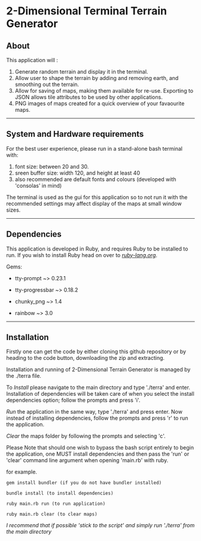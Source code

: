 # 2-Dimensional Terminal Terrain Generator

## About

This application will :
1. Generate random terrain and display it in the terminal.
2. Allow user to shape the terrain by adding and removing earth, and smoothing out the terrain.
3. Allow for saving of maps, making them available for re-use. Exporting to JSON allows tile attributes to be used by other applications.
4. PNG images of maps created for a quick overview of your favaourite maps.

---
## System and Hardware requirements

For the best user experience, please run in a stand-alone bash terminal with:
1. font size: between 20 and 30.
2. sreen buffer size: width 120, and height at least 40
3. also recommended are default fonts and colours (developed with 'consolas' in mind)

The terminal is used as the gui for this application so to not run it with the recommended settings may affect display of the maps at small window sizes.

---
## Dependencies

This application is developed in Ruby, and requires Ruby to be installed to run. If you wish to install Ruby head on over to *[ruby-lang.org](https://www.ruby-lang.org/en/downloads/)*.

Gems:

- tty-prompt ~> 0.23.1

- tty-progressbar ~> 0.18.2

- chunky_png ~> 1.4

- rainbow ~> 3.0

---
## Installation

Firstly one can get the code by either cloning this github repository or by heading to the code button, downloading the zip and extracting.

Installation and running of 2-Dimensional Terrain Generator is managed by the ./terra file.

To *Install* please navigate to the main directory and type './terra' and enter. Installation of dependencies will be taken care of when you select the install dependencies option; follow the prompts and press 'i'.

*Run* the application in the same way, type './terra' and press enter. Now instead of installing dependencies, follow the prompts and press 'r' to run the application.

*Clear* the maps folder by following the prompts and selecting 'c'.

Please Note that should one wish to bypass the bash script entirely to begin the application, one MUST install dependencies and then pass the 'run' or 'clear' command line argument when opening 'main.rb' with ruby.

for example.

    gem install bundler (if you do not have bundler installed)

    bundle install (to install dependencies)

    ruby main.rb run (to run application)

    ruby main.rb clear (to clear maps)

_I recommend that if possible 'stick to the script' and simply run './terra' from the main directory_
